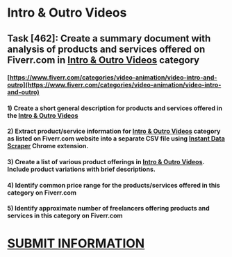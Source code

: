 # Intro & Outro Videos
## Task [462]: Create a summary document with analysis of products and services offered on Fiverr.com in [Intro & Outro Videos](https://www.fiverr.com/categories/video-animation/video-intro-and-outro) category
#### [https://www.fiverr.com/categories/video-animation/video-intro-and-outro](https://www.fiverr.com/categories/video-animation/video-intro-and-outro)
#### 1) Create a short general description for products and services offered in the [Intro & Outro Videos](https://www.fiverr.com/categories/video-animation/video-intro-and-outro)
#### 2) Extract product/service information for [Intro & Outro Videos](https://www.fiverr.com/categories/video-animation/video-intro-and-outro) category as listed on Fiverr.com website into a separate CSV file using [Instant Data Scraper](https://chrome.google.com/webstore/detail/instant-data-scraper/ofaokhiedipichpaobibbnahnkdoiiah) Chrome extension.
#### 3) Create a list of various product offerings in [Intro & Outro Videos](https://www.fiverr.com/categories/video-animation/video-intro-and-outro). Include product variations with brief descriptions.
#### 4) Identify common price range for the products/services offered in this category on Fiverr.com
#### 5) Identify approximate number of freelancers offering products and services in this category on Fiverr.com

# [SUBMIT INFORMATION](https://forms.office.com/r/8AEKjkLxKG)
